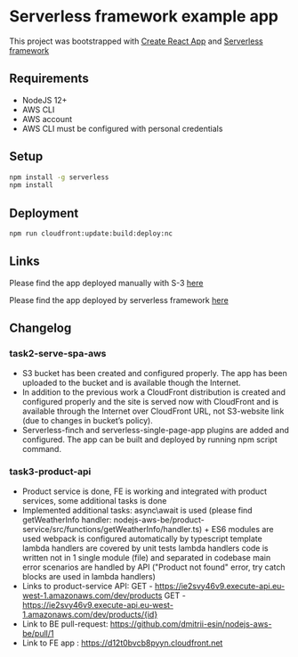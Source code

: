 # Serverless framework example app
This project was bootstrapped with [Create React App](https://github.com/facebook/create-react-app) and [Serverless framework](https://www.serverless.com)

## Requirements
-   NodeJS 12+
-   AWS CLI
-   AWS account
-   AWS CLI must be configured with personal credentials

## Setup

```bash
npm install -g serverless
npm install
```

## Deployment 
```bash
npm run cloudfront:update:build:deploy:nc
```

## Links
Please find the app deployed manually with S-3 [here](http://metal-tickets-store-fe-bucket.s3-website-eu-west-1.amazonaws.com/)

Please find the app deployed by serverless framework [here](https://d12t0bvcb8pyyn.cloudfront.net)

## Changelog
### task2-serve-spa-aws
- S3 bucket has been created and configured properly. The app has been uploaded to the bucket and is available though the Internet.
- In addition to the previous work a CloudFront distribution is created and configured properly and the site is served now with CloudFront and is available through the Internet over CloudFront URL, not S3-website link (due to changes in bucket’s policy).
- Serverless-finch and serverless-single-page-app plugins are added and configured. The app can be built and deployed by running npm script command.

### task3-product-api
- Product service is done, FE is working and integrated with product services, some additional tasks is done
- Implemented additional tasks: 
    async\await is used (please find getWeatherInfo handler: nodejs-aws-be/product-service/src/functions/getWeatherInfo/handler.ts) +
    ES6 modules are used
    webpack is configured automatically by typescript template
    lambda handlers are covered by unit tests
    lambda handlers code is written not in 1 single module (file) and separated in codebase
    main error scenarios are handled by API ("Product not found" error, try catch blocks are used in lambda handlers)
- Links to product-service API:
    GET - https://ie2svy46v9.execute-api.eu-west-1.amazonaws.com/dev/products
    GET - https://ie2svy46v9.execute-api.eu-west-1.amazonaws.com/dev/products/{id}
- Link to BE pull-request:
    https://github.com/dmitrii-esin/nodejs-aws-be/pull/1
- Link to FE app :
    https://d12t0bvcb8pyyn.cloudfront.net